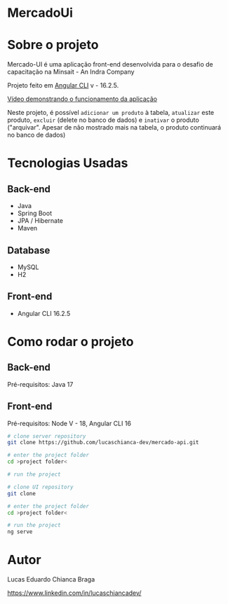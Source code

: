# MercadoUi

# Sobre o projeto

Mercado-UI é uma aplicação front-end desenvolvida para o desafio de capacitação na Minsait - An Indra Company

Projeto feito em [Angular CLI](https://github.com/angular/angular-cli) v - 16.2.5.

[Vídeo demonstrando o funcionamento da aplicação](https://www.youtube.com/watch?v=j7bVfr4DJa0)

Neste projeto, é possível `adicionar um produto` à tabela, `atualizar` este produto, `excluir` (delete no banco de dados) e `inativar` o produto ("arquivar". Apesar de não mostrado mais na tabela, o produto continuará no banco de dados)

# Tecnologias Usadas
## Back-end
- Java
- Spring Boot
- JPA / Hibernate
- Maven
## Database
- MySQL
- H2
## Front-end
- Angular CLI 16.2.5
# Como rodar o projeto

## Back-end
Pré-requisitos: Java 17

## Front-end
Pré-requisitos: Node V - 18, Angular CLI 16
  
```bash
# clone server repository
git clone https://github.com/lucaschianca-dev/mercado-api.git

# enter the project folder
cd >project folder<

# run the project

# clone UI repository
git clone

# enter the project folder
cd >project folder<

# run the project
ng serve

```

# Autor

Lucas Eduardo Chianca Braga

https://www.linkedin.com/in/lucaschiancadev/
